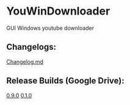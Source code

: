 # YouWinDownloader
GUI Windows youtube downloader

## Changelogs:
[Changelog.md](CHANGELOG.md)

## Release Builds (Google Drive):
[0.9.0](https://drive.google.com/drive/folders/0B5O1Xo-cXfjGZnloWTg3NTBVZE0?usp=sharing)
[0.1.0](https://drive.google.com/open?id=0B38xbtSqqCpRWWhRcG04ZWNoVDA)
